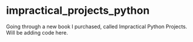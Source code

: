 # impractical_projects_python
Going through a new book I purchased, called Impractical Python Projects. Will be adding code here.
